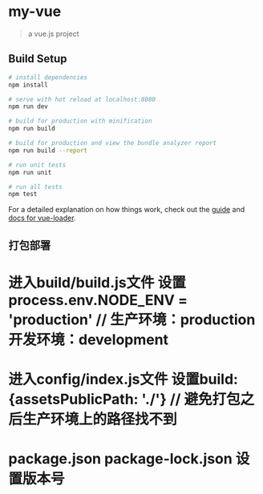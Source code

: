 # my-vue

> a vue.js project

## Build Setup

``` bash
# install dependencies
npm install

# serve with hot reload at localhost:8080
npm run dev

# build for production with minification
npm run build

# build for production and view the bundle analyzer report
npm run build --report

# run unit tests
npm run unit

# run all tests
npm test
```

For a detailed explanation on how things work, check out the [guide](http://vuejs-templates.github.io/webpack/) and [docs for vue-loader](http://vuejs.github.io/vue-loader).


## 打包部署
# 进入build/build.js文件  设置process.env.NODE_ENV = 'production' // 生产环境：production  开发环境：development
# 进入config/index.js文件  设置build: {assetsPublicPath: './'} // 避免打包之后生产环境上的路径找不到
# package.json package-lock.json  设置版本号
